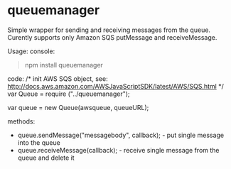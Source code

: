 queuemanager
============

Simple wrapper for sending and receiving messages from the queue. 
Curently supports only Amazon SQS putMessage and receiveMessage.

Usage:
console:
> npm install queuemanager

code:
/*
init AWS SQS object, see: http://docs.aws.amazon.com/AWSJavaScriptSDK/latest/AWS/SQS.html
*/
var Queue = require	("../queuemanager");

var queue = new Queue(awsqueue, queueURL);

methods:
- queue.sendMessage("messagebody", callback); - put single message into the queue 
-	queue.receiveMessage(callback); - receive single message from the queue and delete it
